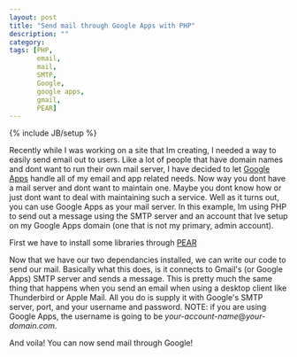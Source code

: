 ```yaml
---
layout: post
title: "Send mail through Google Apps with PHP"
description: ""
category: 
tags: [PHP,
       email,
       mail,
       SMTP,
       Google,
       google apps,
       gmail,
       PEAR]
---
```

{% include JB/setup %}

Recently while I was working on a site that Im creating, I needed a way to easily send email out to users. Like a lot of people that have domain names and dont want to run their own mail server, I have decided to let [Google Apps](http://google.com/a) handle all of my email and app related needs. Now way you dont have a mail server and dont want to maintain one. Maybe you dont know how or just dont want to deal with maintaining such a service. Well as it turns out, you can use Google Apps as your mail server. In this example, Im using PHP to send out a message using the SMTP server and an account that Ive setup on my Google Apps domain (one that is not my primary, admin account).

First we have to install some libraries through [PEAR](http://pear.php.net)

<script src="https://gist.github.com/786914.js"> </script>

Now that we have our two dependancies installed, we can write our code to send our mail. Basically what this does, is it connects to Gmail's (or Google Apps) SMTP server and sends a message. This is pretty much the same thing that happens when you send an email when using a desktop client like Thunderbird or Apple Mail. All you do is supply it with Google's SMTP server, port, and your username and password. NOTE: if you are using Google Apps, the username is going to be *your-account-name*@*your-domain.com*.

<script src="https://gist.github.com/786903.js"> </script>

And voila! You can now send mail through Google!
